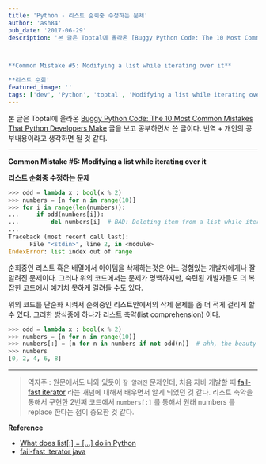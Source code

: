 ```yaml
---
title: 'Python - 리스트 순회중 수정하는 문제'
author: 'ash84'
pub_date: '2017-06-29'
description: '본 글은 Toptal에 올라온 [Buggy Python Code: The 10 Most Common Mistakes That Python Developers Make](https://www.toptal.com/python/top-10-mistakes-that-python-programmers-make) 글을 보고 공부하면서 쓴 글이다. 번역 + 개인의 공부내용이라고 생각하면 될 것 같다.



**Common Mistake #5: Modifying a list while iterating over it**

**리스트 순회'
featured_image: ''
tags: ['dev', 'Python', 'toptal', 'Modifying a list while iterating over it']
---
```


본 글은 Toptal에 올라온 [Buggy Python Code: The 10 Most Common Mistakes That Python Developers Make](https://www.toptal.com/python/top-10-mistakes-that-python-programmers-make) 글을 보고 공부하면서 쓴 글이다. 번역 + 개인의 공부내용이라고 생각하면 될 것 같다.

<hr/>

**Common Mistake #5: Modifying a list while iterating over it**

**리스트 순회중 수정하는 문제**

```python
>>> odd = lambda x : bool(x % 2)
>>> numbers = [n for n in range(10)]
>>> for i in range(len(numbers)):
...     if odd(numbers[i]):
...         del numbers[i]  # BAD: Deleting item from a list while iterating over it
...
Traceback (most recent call last):
  	  File "<stdin>", line 2, in <module>
IndexError: list index out of range
```

순회중인 리스트 혹은 배열에서 아이템을 삭제하는것은 어느 경험있는 개발자에게나 잘 알려진 문제이다. 그러나 위의 코드에서는 문제가 명백하지만, 숙련된 개발자들도 더 복잡한 코드에서 예기치 못하게 걸려들 수도 있다. 

위의 코드를 단순화 시켜서 순회중인 리스트안에서의 삭제 문제를 좀 더 적게 걸리게 할 수 있다. 그러한 방식중에 하나가 리스트 축약(list comprehension) 이다. 

```python 
>>> odd = lambda x : bool(x % 2)
>>> numbers = [n for n in range(10)]
>>> numbers[:] = [n for n in numbers if not odd(n)]  # ahh, the beauty of it all
>>> numbers
[0, 2, 4, 6, 8]
``` 
<hr/>

> 역자주 : 원문에서도 나와 있듯이 `잘 알려진` 문제인데, 처음 자바 개발할 때 [fail-fast iterator](http://happystory.tistory.com/33) 라는 개념에 대해서 배우면서 알게 되었던 것 같다. 리스트 축약을 통해서 구현한 2번째 코드에서 `numbers[:]` 를 통해서 원래 numbers 를 replace 한다는 점이 중요한 것 같다. 


**Reference**

- [What does list[:] = […] do in Python](https://stackoverflow.com/questions/32448414/what-does-list-do-in-python)
- [fail-fast iterator java](http://happystory.tistory.com/33)
